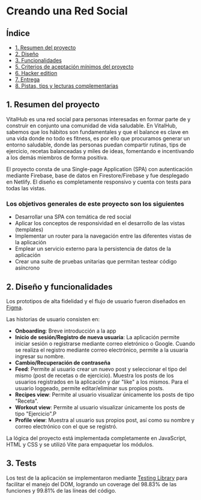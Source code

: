 # Creando una Red Social

## Índice

* [1. Resumen del proyecto](#1-resumen-del-proyecto)
* [2. Diseño](#2-diseño)
* [3. Funcionalidades](#3-funcionalidades)
* [5. Criterios de aceptación mínimos del proyecto](#5-criterios-de-aceptación-mínimos-del-proyecto)
* [6. Hacker edition](#6-hacker-edition)
* [7. Entrega](#7-entrega)
* [8. Pistas, tips y lecturas complementarias](#8-pistas-tips-y-lecturas-complementarias)

## 1. Resumen del proyecto

VitalHub es una red social para personas interesadas en formar parte de y construir en conjunto una comunidad de vida saludable.
En VitalHub, sabemos que los hábitos son fundamentales y que el balance es clave en una vida donde no todo es fitness, es por ello que procuramos generar un entorno saludable, donde las personas puedan compartir rutinas, tips de ejercicio, recetas balanceadas y miles de ideas, fomentando e incentivando a los demás miembros de forma positiva.

El proyecto consta de una Single-page Application (SPA) con autenticación mediante Firebase, base de datos en Firestore/Firebase y fue desplegado en Netlify. El diseño es completamente responsivo y cuenta con tests para todas las vistas.


### Los objetivos generales de este proyecto son los siguientes

* Desarrollar una SPA con temática de red social
* Aplicar los conceptos de responsividad en el desarrollo de las vistas (templates)
* Implementar un router para la navegación entre las diferentes vistas de la aplicación
* Emplear un servicio externo para la persistencia de datos de la aplicación
* Crear una suite de pruebas unitarias que permitan testear código asíncrono


## 2. Diseño y funcionalidades

Los prototipos de alta fidelidad y el flujo de usuario fueron diseñados en [Figma](https://www.figma.com/file/3rNMRouWOi2V3H2QKo9m4W/DEV010-Social-Network?type=whiteboard&node-id=0-1&t=9z2JZT0ZrgDA87QA-0).

Las historias de usuario consisten en:
* **Onboarding**: Breve introducción a la app
* **Inicio de sesión/Registro de nueva usuaria**: La aplicación permite iniciar sesión o registrarse mediante correo eletrónico o Google. Cuando se realiza el registro mediante correo electrónico, permite a la usuaria ingresar su nombre.
* **Cambio/Recuperación de contraseña**
* **Feed**: Permite al usuario  crear un nuevo post y seleccionar el tipo del mismo (post de recetas o de ejercicio). Muestra los posts de los usuarios registrados en la aplicación y dar "like" a los mismos. Para el usuario loggeado, permite editar/eliminar sus propios posts.
* **Recipes view**: Permite al usuario visualizar únicamente los posts de tipo "Receta".
* **Workout view**: Permite al usuario visualizar únicamente los posts de tipo "Ejercicio".P
* **Profile view**: Muestra al usuario sus propios post, así como su nombre y correo electrónico con el que se registró.

La lógica del proyecto está implementada completamente en JavaScript, HTML y CSS y se utilizó Vite para empaquetar los módulos.


## 3. Tests

Los test de la aplicación se implementaron mediante [Testing Library](https://testing-library.com/docs/queries/about/) para facilitar el manejo del DOM, logrando un coverage del 98.83% de las funciones y 99.81% de las líneas del código.